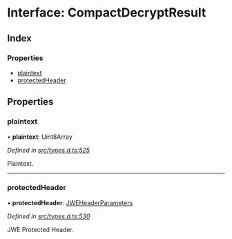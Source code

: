 # Interface: CompactDecryptResult

## Index

### Properties

* [plaintext](_types_d_.compactdecryptresult.md#plaintext)
* [protectedHeader](_types_d_.compactdecryptresult.md#protectedheader)

## Properties

### plaintext

•  **plaintext**: Uint8Array

*Defined in [src/types.d.ts:525](https://github.com/panva/jose/blob/v3.3.0/src/types.d.ts#L525)*

Plaintext.

___

### protectedHeader

•  **protectedHeader**: [JWEHeaderParameters](_types_d_.jweheaderparameters.md)

*Defined in [src/types.d.ts:530](https://github.com/panva/jose/blob/v3.3.0/src/types.d.ts#L530)*

JWE Protected Header.
